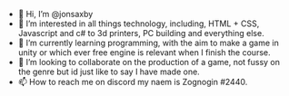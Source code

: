 - 👋 Hi, I’m @jonsaxby
- 👀 I’m interested in all things technology, including, HTML + CSS, Javascript and c# to 3d printers, PC building and everything else.
- 🌱 I’m currently learning programming, with the aim to make a game in unity or which ever free engine is relevant when I finish the course.
- 💞️ I’m looking to collaborate on the production of a game, not fussy on the genre but id just like to say I have made one.
- 📫 How to reach me on discord my naem is Zognogin #2440.

<!---
jonsaxby/jonsaxby is a ✨ special ✨ repository because its `README.md` (this file) appears on your GitHub profile.
You can click the Preview link to take a look at your changes.
--->
